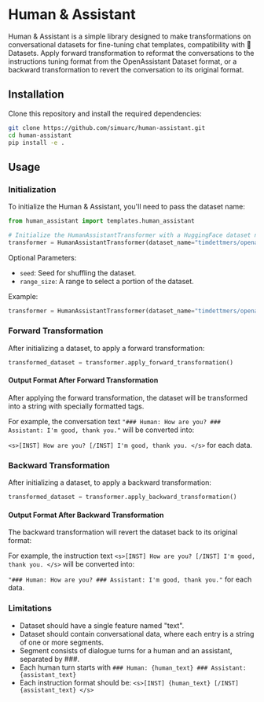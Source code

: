 # Human & Assistant

Human & Assistant is a simple library designed to make transformations on conversational datasets for fine-tuning chat templates, compatibility with 🤗 Datasets. Apply forward transformation to reformat the conversations to the instructions tuning format from the OpenAssistant Dataset format, or a backward transformation to revert the conversation to its original format.

## Installation

Clone this repository and install the required dependencies:

```bash
git clone https://github.com/simuarc/human-assistant.git
cd human-assistant
pip install -e .
```

## Usage

### Initialization

To initialize the Human & Assistant, you'll need to pass the dataset name:

```python
from human_assistant import templates.human_assistant

# Initialize the HumanAssistantTransformer with a HuggingFace dataset name
transformer = HumanAssistantTransformer(dataset_name="timdettmers/openassistant-guanaco")
```

Optional Parameters:

- `seed`: Seed for shuffling the dataset.
- `range_size`: A range to select a portion of the dataset.

Example:

```python
transformer = HumanAssistantTransformer(dataset_name="timdettmers/openassistant-guanaco", seed=42, range_size=100)
```

### Forward Transformation

After initializing a dataset, to apply a forward transformation:

```python
transformed_dataset = transformer.apply_forward_transformation()
```

#### Output Format After Forward Transformation

After applying the forward transformation, the dataset will be transformed into a string with specially formatted tags. 

For example, the conversation text `"### Human: How are you? ### Assistant: I'm good, thank you."` will be converted into:

`<s>[INST] How are you? [/INST] I'm good, thank you. </s>` for each data.

### Backward Transformation

After initializing a dataset, to apply a backward transformation:

```python
transformed_dataset = transformer.apply_backward_transformation()
```

#### Output Format After Backward Transformation

The backward transformation will revert the dataset back to its original format:

For example, the instruction text `<s>[INST] How are you? [/INST] I'm good, thank you. </s>` will be converted into:

`"### Human: How are you? ### Assistant: I'm good, thank you."` for each data.

### Limitations

- Dataset should have a single feature named "text".
- Dataset should contain conversational data, where each entry is a string of one or more segments.
- Segment consists of dialogue turns for a human and an assistant, separated by ###.
- Each human turn starts with `### Human: {human_text} ### Assistant: {assistant_text}`
- Each instruction format should be: `<s>[INST] {human_text} [/INST] {assistant_text} </s>`
